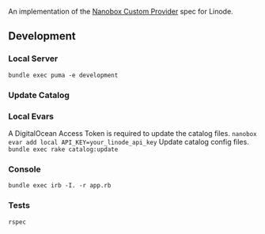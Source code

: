 An implementation of the [Nanobox Custom Provider](https://docs.nanobox.io/providers/create/) spec for Linode.

## Development

### Local Server
`bundle exec puma -e development`

### Update Catalog

### Local Evars
A DigitalOcean Access Token is required to update the catalog files.
`nanobox evar add local API_KEY=your_linode_api_key`
Update catalog config files.
`bundle exec rake catalog:update`

### Console
`bundle exec irb -I. -r app.rb`

### Tests
`rspec`
